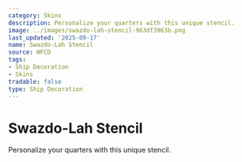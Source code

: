 ```yaml
---
category: Skins
description: Personalize your quarters with this unique stencil.
image: ../images/swazdo-lah-stencil-963df3963b.png
last_updated: '2025-09-17'
name: Swazdo-Lah Stencil
source: WFCD
tags:
- Ship Decoration
- Skins
tradable: false
type: Ship Decoration
---
```


# Swazdo-Lah Stencil

Personalize your quarters with this unique stencil.

